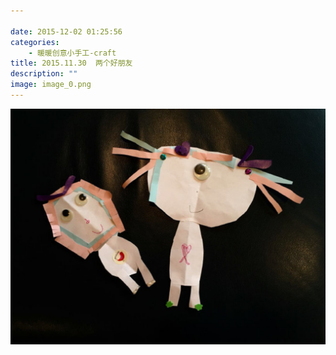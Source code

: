 ```yaml
---

date: 2015-12-02 01:25:56
categories:
    - 暖暖创意小手工-craft
title: 2015.11.30  两个好朋友
description: ""
image: image_0.png
---
```


![](image_0.png)